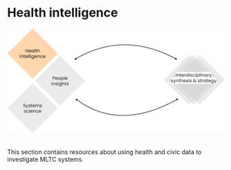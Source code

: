# Health intelligence

![Commons structure](../assets/commons-structure-health-intelligence.png)

<br>This section contains resources about using health and civic data to investigate MLTC systems. 

